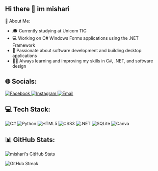## Hi there 👋 im mishari

🧐 About Me:
*   🎓 Currently studying at Unicom TIC
*   💻 Working on C# Windows Forms applications using the .NET Framework
*   🚀 Passionate about software development and building desktop applications
*   👨‍💻 Always learning and improving my skills in C#, .NET, and software design

## 🌐 Socials:
<p align="left">
  <a href="https://www.facebook.com/YOUR_USERNAME" target="_blank">
    <img src="https://img.shields.io/badge/Facebook-1877F2?style=for-the-badge&logo=facebook&logoColor=white" alt="Facebook"/>
  </a>
  <a href="https://www.instagram.com/YOUR_USERNAME" target="_blank">
    <img src="https://img.shields.io/badge/Instagram-E4405F?style=for-the-badge&logo=instagram&logoColor=white" alt="Instagram"/>
  </a>
  <a href="mailto:youremail@example.com" target="_blank">
    <img src="https://img.shields.io/badge/Email-D14836?style=for-the-badge&logo=gmail&logoColor=white" alt="Email"/>
  </a>
</p>


## 💻 Tech Stack:
<p align="left">
  <img src="https://img.shields.io/badge/C%23-239120?style=for-the-badge&logo=c-sharp&logoColor=white" alt="C#"/>
  <img src="https://img.shields.io/badge/Python-3776AB?style=for-the-badge&logo=python&logoColor=white" alt="Python"/>
  <img src="https://img.shields.io/badge/HTML5-E34F26?style=for-the-badge&logo=html5&logoColor=white" alt="HTML5"/>
  <img src="https://img.shields.io/badge/CSS3-1572B6?style=for-the-badge&logo=css3&logoColor=white" alt="CSS3"/>
  <img src="https://img.shields.io/badge/.NET-512BD4?style=for-the-badge&logo=dotnet&logoColor=white" alt=".NET"/>
  <img src="https://img.shields.io/badge/SQLite-003B57?style=for-the-badge&logo=sqlite&logoColor=white" alt="SQLite"/>
  <img src="https://img.shields.io/badge/Canva-00C4CC?style=for-the-badge&logo=canva&logoColor=white" alt="Canva"/>
</p>


## 📊 GitHub Stats:
![mishari's GitHub Stats](https://github-readme-stats.vercel.app/api?username=suhaib0829&show_icons=true&theme=dark&hide_border=true&count_private=true)

![GitHub Streak](https://github-readme-streak-stats.herokuapp.com/?user=mishari0101&theme=dark&hide_border=true)
